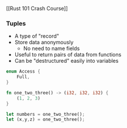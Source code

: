 
[[Rust 101 Crash Course]]

### Tuples
- A type of "record"
- Store data anonymously
	- No need to name fields
- Useful to return pairs of data from functions
- Can be "destructured" easily into variables

```rust
enum Access {
	Full,
}

fn one_two_three() -> (i32, i32, i32) {
	(1, 2, 3)
}

let numbers = one_two_three();
let (x,y,z) = one_two_three();
```